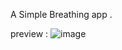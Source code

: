A Simple Breathing app .

preview : 
![image](https://github.com/alijafari-gd/Briss/assets/112819193/495c562b-b461-4a34-a1f7-8d0fe72a3fcc)

